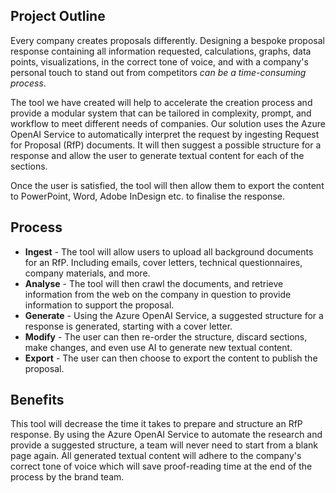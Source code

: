 Project Outline
--------
Every company creates proposals differently. Designing a bespoke proposal response containing all information requested, calculations, graphs, data points, visualizations, in the correct tone of voice, and with a company's personal touch to stand out from competitors _can be a time-consuming process_.

The tool we have created will help to accelerate the creation process and provide a modular system that can be tailored in complexity, prompt, and workflow to meet different needs of companies. Our solution uses the Azure OpenAI Service to automatically interpret the request by ingesting Request for Proposal (RfP) documents. It will then suggest a possible structure for a response and allow the user to generate textual content for each of the sections.

Once the user is satisfied, the tool will then allow them to export the content to PowerPoint, Word, Adobe InDesign etc. to finalise the response.

Process
--------
* **Ingest** - The tool will allow users to upload all background documents for an RfP. Including emails, cover letters, technical questionnaires, company materials, and more.
* **Analyse** - The tool will then crawl the documents, and retrieve information from the web on the company in question to provide information to support the proposal.
* **Generate** - Using the Azure OpenAI Service, a suggested structure for a response is generated, starting with a cover letter.
* **Modify** - The user can then re-order the structure, discard sections, make changes, and even use AI to generate new textual content.
* **Export** - The user can then choose to export the content to publish the proposal.

Benefits
---------
This tool will decrease the time it takes to prepare and structure an RfP response. By using the Azure OpenAI Service to automate the research and provide a suggested structure, a team will never need to start from a blank page again. All generated textual content will adhere to the company's correct tone of voice which will save proof-reading time at the end of the process by the brand team.

